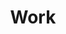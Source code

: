 ---
title: Work
layout: collection
permalink: /work/
collection: work
entries_layout: grid
sort_by: date (default) title
sort_order: forward (default), reverse
---